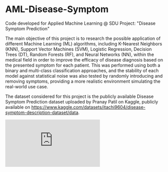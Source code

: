 # AML-Disease-Symptom
Code developed for Applied Machine Learning @ SDU Project: "Disease Symptom Prediction"

The main objective of this project is to research the possible application of different Machine Learning (ML) algorithms, including K-Nearest Neighbors (KNN), Support Vector Machines (SVM), Logistic Regression, Decision Trees (DT), Random Forests (RF), and Neural Networks (NN), within the medical field in order to improve the efficacy of disease diagnosis based on the presented symptom for each patient. This was performed using both a binary and multi-class classification approaches, and the stability of each model against statistical noise was also tested by randomly introducing and removing symptoms, providing a more realistic environment simulating the real-world use case.

The dataset considered for this project is the publicly available Disease Symptom Prediction dataset uploaded by Pranay Patil on Kaggle, publicly available on https://www.kaggle.com/datasets/itachi9604/disease-symptom-description-dataset/data.

![Alt text](https://github.com/domipm/AML-Disease-Symptom/blob/d1533f0fae2d2570d0ba387aceeec21c0ec6ec71/Plots/Classifier_Fulldata/added_accuracy.pdf)
